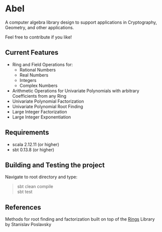 # Abel

A computer algebra library design to support applications in Cryptography, Geometry, and other applications. 

Feel free to contribute if you like! 

## Current Features 
- Ring and Field Operations for: 
   - Rational Numbers 
   - Real Numbers 
   - Integers 
   - Complex Numbers
- Arithmetic Operations for Univariate Polynomials with arbitrary Coefficients from any Ring 
- Univariate Polynomial Factorization 
- Univariate Polynomial Root Finding 
- Large Integer Factorization 
- Large Integer Exponentiation 

## Requirements 
- scala 2.12.11 (or higher) 
- sbt 0.13.8 (or higher)

## Building and Testing the project 
Navigate to root directory and type: 
> sbt clean compile \
> sbt test

## References
Methods for root finding and factorization built on top of the 
[Rings](https://github.com/PoslavskySV/rings) Library by Stanislav Poslavsky

